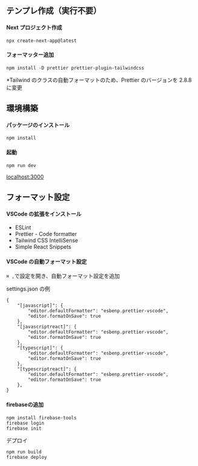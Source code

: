 ## テンプレ作成（実行不要）

#### Next プロジェクト作成

```
npx create-next-app@latest
```

#### フォーマッター追加

```
npm install -D prettier prettier-plugin-tailwindcss
```

\*Tailwind のクラスの自動フォーマットのため、Prettier のバージョンを 2.8.8 に変更

## 環境構築

#### パッケージのインストール

```
npm install
```

#### 起動

```
npm run dev
```

[localhost:3000](localhost:3000)

## フォーマット設定

#### VSCode の拡張をインストール

- ESLint
- Prettier - Code formatter
- Tailwind CSS IntelliSense
- Simple React Snippets

#### VSCode の自動フォーマット設定

`⌘ ,`で設定を開き、自動フォーマット設定を追加

settings.json の例

```
{
    "[javascript]": {
        "editor.defaultFormatter": "esbenp.prettier-vscode",
        "editor.formatOnSave": true
    },
    "[javascriptreact]": {
        "editor.defaultFormatter": "esbenp.prettier-vscode",
        "editor.formatOnSave": true
    },
    "[typescript]": {
        "editor.defaultFormatter": "esbenp.prettier-vscode",
        "editor.formatOnSave": true
    },
    "[typescriptreact]": {
        "editor.defaultFormatter": "esbenp.prettier-vscode",
        "editor.formatOnSave": true
    },
}
```
#### firebaseの追加
```
npm install firebase-tools
firebase login
firebase init
```
デプロイ
```
npm run build
firebase deploy
```